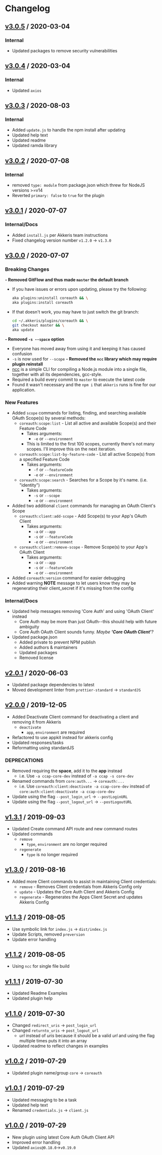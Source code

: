 # Changelog

## [v3.0.5](https://github.com/octanner/cli-core-auth-plugin/releases/tag/v3.0.4) / 2020-03-04

### Internal

- Updated packages to remove security vulnerabilities

## [v3.0.4](https://github.com/octanner/cli-core-auth-plugin/releases/tag/v3.0.4) / 2020-03-04
### Internal

- Updated `axios`
## [v3.0.3](https://github.com/octanner/cli-core-auth-plugin/releases/tag/v3.0.3) / 2020-08-03

### Internal

- Added `update.js` to handle the npm install after updating
- Updated help text
- Updated readme
- Updated ramda library

## [v3.0.2](https://github.com/octanner/cli-core-auth-plugin/releases/tag/v3.0.2) / 2020-07-08

### Internal

- removed `type: module` from package.json which threw for NodeJS versions >=v14
- Reverted `primary: false` to `true` for the plugin

## [v3.0.1](https://github.com/octanner/cli-core-auth-plugin/releases/tag/v3.0.1) / 2020-07-07

### Internal/Docs

- Added `install.js` per Akkeris team instructions
- Fixed changelog version number `v1.2.0` -> `v1.3.0`

## [v3.0.0](https://github.com/octanner/cli-core-auth-plugin/releases/tag/v3.0.0) / 2020-07-07

### Breaking Changes

**- Removed GitFlow and thus made `master` the default branch**
  - If you have issues or errors upon updating, please try the following:
    ```zsh
    aka plugins:uninstall coreauth && \
    aka plugins:install coreauth
    ```
  - If that doesn't work, you may have to just switch the git branch:
    ```zsh
    cd ~/.akkeris/plugins/coreauth && \
    git checkout master && \
    aka update
    ```
**- Removed `-s --space` option**
  - Everyone has moved away from using it and keeping it has caused confusion
  - `-s` is now used for `--scope`
**- Removed the `ncc` library which may require plugin reinstall**
  - [ncc](https://github.com/vercel/ncc) is a simple CLI for compiling a Node.js module into a single file, together with all its dependencies, gcc-style.
  - Required a build every commit to `master` to execute the latest code
  - Found it wasn't necessary and the `npm i` that `akkeris` runs is fine for our application.

### New Features

- Added `scope` commands for listing, finding, and searching available OAuth Scope(s) by several methods:
  - `coreauth:scope:list` - List all active and available Scope(s) and their Feature Code
    - Takes arguments:
      - `-e` or `--environment`
    - This is limited to the first 100 scopes, currently there's not many scopes. I'll improve this on the next iteration.
  - `coreauth:scope:list-by-feature-code` - List all active Scope(s) from a specified Feature Code
    - Takes arguments:
      - `-f` or `--featureCode`
      - `-e` or `--environment`
  - `coreauth:scope:search` - Searches for a Scope by it's name. (i.e. "identity")
    - Takes arguments:
      - `-s` or `--scope`
      - `-e` or `--environment`
- Added two additional `client` commands for managing an OAuth Client's Scope
  - `coreauth:client:add-scope` - Add Scope(s) to your App's OAuth Client
    - Takes arguments:
      - `-a` or `--app`
      - `-s` or `--featureCode`
      - `-e` or `--environment`
  - `coreauth:client:remove-scope` - Remove Scope(s) to your App's OAuth Client
    - Takes arguments:
      - `-a` or `--app`
      - `-s` or `--featureCode`
      - `-e` or `--environment`
- Added `coreauth:version` command for easier debugging
- Added warning **NOTE** message to let users know they may be regenerating their client_secret if it's missing from the config

### Internal/Docs
  
  - Updated help messages removing 'Core Auth' and using 'OAuth Client' instead
    - Core Auth may be more than just OAuth--this should help with future ambiguity
    - Core Auth OAuth Client sounds funny. _Maybe **'Core OAuth Client'**?_
  - Updated package.json
    - Added private to prevent NPM publish
    - Added authors & maintainers
    - Updated packages
    - Removed license

## [v2.0.1](https://github.com/octanner/cli-core-auth-plugin/releases/tag/v2.0.1) / 2020-06-03

- Updated package dependencies to latest
- Moved development linter from `prettier-standard` -> `standardJS`

## [v2.0.0](https://github.com/octanner/cli-core-auth-plugin/releases/tag/v2.0.0) / 2019-12-05

- Added Deactivate Client command for deactivating a client and removing it from Akkeris
  - `deactivate`
    - `app`, `environment` are required
- Refactored to use appkit instead for akkeris config
- Updated responses/tasks
- Reformatting using standardJS

### DEPRECATIONS

- Removed requiring the **space**, add it to the **app** instead
  - i.e. Use `-a ccap-core-dev` instead of `-a ccap -s core-dev` 
- Renamed commands from `core:auth...` -> `coreauth:...`
  - i.e. Use `coreauth:client:deactivate -a ccap-core-dev` instead of `core:auth:client:deactivate -a ccap-core-dev`
- Update using the flag `--post_login_url` -> `--postLoginURL`
- Update using the flag `--post_logout_url` -> `--postLogoutURL`

## [v1.3.1](https://github.com/octanner/cli-core-auth-plugin/releases/tag/v1.3.1) / 2019-09-03

- Updated Create command API route and new command routes
- Updated commands
  - `remove`
    - `type`, `environment` are no longer required
  - `regenerate`
    - `type` is no longer required

## [v1.3.0](https://github.com/octanner/cli-core-auth-plugin/releases/tag/v1.3.0) / 2019-08-16

- Added more Client commands to assist in maintaining Client credentials:
  - `remove` - Removes Client credentials from Akkeris Config only
  - `update` - Updates the Core Auth Client and Akkeris Config
  - `regenerate` - Regenerates the Apps Client Secret and updates Akkeris Config

## [v1.1.3](https://github.com/octanner/cli-core-auth-plugin/releases/tag/v1.1.3) / 2019-08-05

- Use symbolic link for `index.js` -> `dist/index.js`
- Update Scripts, removed `preversion`
- Update error handling

## [v1.1.2](https://github.com/octanner/cli-core-auth-plugin/releases/tag/v1.1.2) / 2019-08-05

- Using `ncc` for single file build

## [v1.1.1](https://github.com/octanner/cli-core-auth-plugin/releases/tag/v1.1.1) / 2019-07-30

- Updated Readme Examples
- Updated plugin help

## [v1.1.0](https://github.com/octanner/cli-core-auth-plugin/releases/tag/v1.1.0) / 2019-07-30

- Changed `redirect_uris` -> `post_login_url`
- Changed `returnto_uris` -> `post_logout_url`
  - *url* instead of *uris* because it should be a valid *url* and using the flag multiple times puts it into an array
- Updated readme to reflect changes in examples

## [v1.0.2](https://github.com/octanner/cli-core-auth-plugin/releases/tag/v1.0.2) / 2019-07-29

- Updated plugin name/group `core` -> `coreauth`

## [v1.0.1](https://github.com/octanner/cli-core-auth-plugin/releases/tag/v1.0.1) / 2019-07-29

- Updated messaging to be a task
- Updated help text
- Renamed `credentials.js` -> `client.js`

## [v1.0.0](https://github.com/octanner/cli-core-auth-plugin/releases/tag/v1.0.0) / 2019-07-29

- New plugin using latest Core Auth OAuth Client API
- Improved error handling
- Updated `axios@0.18.0`->`v0.19.0`

